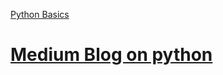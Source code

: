 
[Python Basics](https://nsrai.hashnode.dev/python-1)


# [Medium Blog on python](https://medium.com/@nshravanreddy6)
